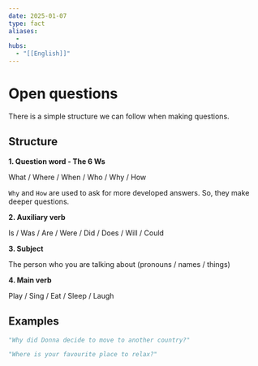 ```yaml
---
date: 2025-01-07
type: fact
aliases:
  -
hubs:
  - "[[English]]"
---
```


# Open questions

There is a simple structure we can follow when making questions.

## Structure

**1. Question word - The 6 Ws**

What / Where / When / Who / Why / How

`Why` and `How` are used to ask for more developed answers. So, they make deeper questions.

**2. Auxiliary verb**

Is / Was / Are / Were / Did / Does / Will / Could

**3. Subject**

The person who you are talking about (pronouns / names / things)

**4. Main verb**

Play / Sing / Eat / Sleep / Laugh

## Examples

```py
"Why did Donna decide to move to another country?"

"Where is your favourite place to relax?"

```
